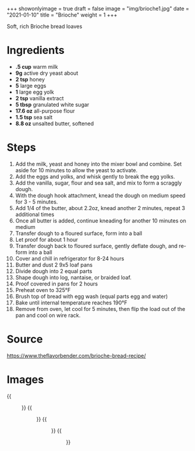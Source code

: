 +++
showonlyimage = true
draft = false
image = "img/brioche1.jpg"
date = "2021-01-10"
title = "Brioche"
weight = 1
+++

Soft, rich Brioche bread loaves
<!--more-->

# Ingredients

* **.5 cup** warm milk
* **9g** active dry yeast about
* **2 tsp** honey
* **5** large eggs
* **1** large egg yolk
* **2 tsp** vanilla extract
* **5 tbsp** granulated white sugar
* **17.6 oz** all-purpose flour
* **1.5 tsp** sea salt
* **8.8 oz** unsalted butter, softened

# Steps
1. Add the milk, yeast and honey into the mixer bowl and combine. Set aside for 10 minutes to allow the yeast to activate.
2. Add the eggs and yolks, and whisk gently to break the egg yolks.
3. Add the vanilla, sugar, flour and sea salt, and mix to form a scraggly dough.
4. With the dough hook attachment, knead the dough on medium speed for 3 - 5 minutes.
5. Add 1/4 of the butter, about 2.2oz, knead another 2 minutes, repeat 3 additional times
6. Once all butter is added, continue kneading for another 10 minutes on medium
7. Transfer dough to a floured surface, form into a ball
8. Let proof for about 1 hour
9. Transfer dough back to floured surface, gently deflate dough, and re-form into a ball
10. Cover and chill in refrigerator for 8-24 hours
11. Butter and dust 2 9x5 loaf pans
12. Divide dough into 2 equal parts
13. Shape dough into log, nantaise, or braided loaf.
14. Proof covered in pans for 2 hours
15. Preheat oven to 325&deg;F
16. Brush top of bread with egg wash (equal parts egg and water)
17. Bake until internal temperature reaches 190&deg;F
18. Remove from oven, let cool for 5 minutes, then flip the load out of the pan and cool on wire rack.

# Source
https://www.theflavorbender.com/brioche-bread-recipe/

# Images
{{<figure src="/img/brioche1.jpg" link="/img/brioche1.jpg" alt="pretzel1" height="300px">}}
{{<figure src="/img/brioche2.jpg" link="/img/brioche2.jpg" alt="pretzel2" height="300px">}}
{{<figure src="/img/brioche3.jpg" link="/img/brioche3.jpg" alt="pretzel2" height="300px">}}
{{<figure src="/img/brioche4.jpg" link="/img/brioche4.jpg" alt="pretzel2" height="300px">}}